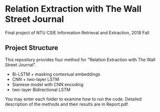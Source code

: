 # Relation Extraction with The Wall Street Journal
Final project of NTU CSIE Information Retrieval and Extraction, 2018 Fall

## Project Structure 
This repository provides four method for "Relation Extraction with The Wall Street Journal".
* Bi-LSTM + masking contextual embeddings
* CNN + two-layer LSTM
* Siamese model with CNN encoding
* two-layer  Bidirectional LSTM

You may enter each folder to examine how to run the code.
Detailed description of the methods and their results are in Report.pdf.
